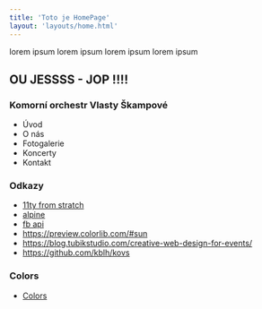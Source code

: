 ```yaml
---
title: 'Toto je HomePage'
layout: 'layouts/home.html'
---
```


lorem ipsum lorem ipsum lorem ipsum lorem ipsum

## OU JESSSS - JOP !!!!

### Komorní orchestr Vlasty Škampové

- Úvod
- O nás
- Fotogalerie
- Koncerty
- Kontakt

### Odkazy

- [11ty from stratch](https://learneleventyfromscratch.com/lesson/5.html#our-current-state)
- [alpine](https://css-tricks.com/eleventy-starter-with-tailwind-css-alpine-js/)
- [fb api](https://developers.facebook.com/docs/graph-api/reference/event/)
- https://preview.colorlib.com/#sun
- https://blog.tubikstudio.com/creative-web-design-for-events/
- https://github.com/kblh/kovs

### Colors
- [Colors](https://coolors.co/2b2b2b-f25b5b-367ba6-ffc103-fdfdfd)

